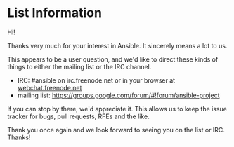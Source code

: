 List Information
================

Hi!

Thanks very much for your interest in Ansible.  It sincerely means a lot to us. 

This appears to be a user question, and we'd like to direct these kinds of things to either the mailing list or the IRC channel.

   * IRC: #ansible on irc.freenode.net or in your browser at [webchat.freenode.net](webchat.freenode.net)
   * mailing list: https://groups.google.com/forum/#!forum/ansible-project

If you can stop by there, we'd appreciate it.  This allows us to keep the issue tracker for bugs, pull requests, RFEs and the like.

Thank you once again and we look forward to seeing you on the list or IRC.  Thanks!


